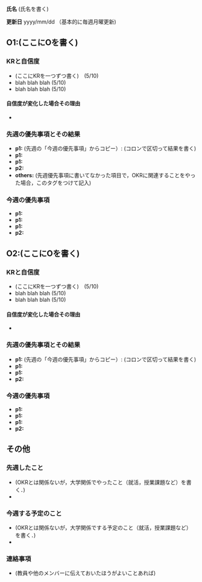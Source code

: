 **氏名** (氏名を書く)

**更新日**   yyyy/mm/dd （基本的に毎週月曜更新)

## O1:(ここにOを書く)
### KRと自信度
- (ここにKRを一つずつ書く)　(5/10)
- blah blah blah  (5/10)
- blah blah blah  (5/10)
#### 自信度が変化した場合その理由
- 

### 先週の優先事項とその結果

 - **p1:** (先週の「今週の優先事項」からコピー）: (コロンで区切って結果を書く)
 - **p1:**
 - **p1:**
 - **p2:**
 - **others:** (先週優先事項に書いてなかった項目で，OKRに関連することをやった場合，このタグをつけて記入)
 
### 今週の優先事項 

 - **p1:** 
 - **p1:**
 - **p1:**
 - **p2:**

## O2:(ここにOを書く)
### KRと自信度
- (ここにKRを一つずつ書く)　(5/10)
- blah blah blah  (5/10)
- blah blah blah  (5/10)
#### 自信度が変化した場合その理由
- 

### 先週の優先事項とその結果

 - **p1:** (先週の「今週の優先事項」からコピー）: (コロンで区切って結果を書く)
 - **p1:**
 - **p1:**
 - **p2:**

 
### 今週の優先事項 

 - **p1:** 
 - **p1:**
 - **p1:**
 - **p2:**

 


## その他
### 先週したこと
- (OKRとは関係ないが，大学関係でやったこと（就活，授業課題など）を書く．)
-
### 今週する予定のこと
- (OKRとは関係ないが，大学関係でする予定のこと（就活，授業課題など）を書く．)
-

### 連絡事項
- (教員や他のメンバーに伝えておいたほうがよいことあれば)


 
